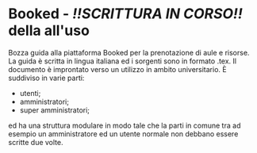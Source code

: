 # Booked - *!!SCRITTURA IN CORSO!!* della all'uso
Bozza guida alla piattaforma Booked per la prenotazione di aule e risorse.
La guida è scritta in lingua italiana ed i sorgenti sono in formato .tex.
Il documento è improntato verso un utilizzo in ambito universitario. È suddiviso in varie parti:
- utenti;
- amministratori;
- super amministratori;

ed ha una struttura modulare in modo tale che la parti in comune tra ad esempio un amministratore ed un utente normale non debbano essere scritte due volte.
